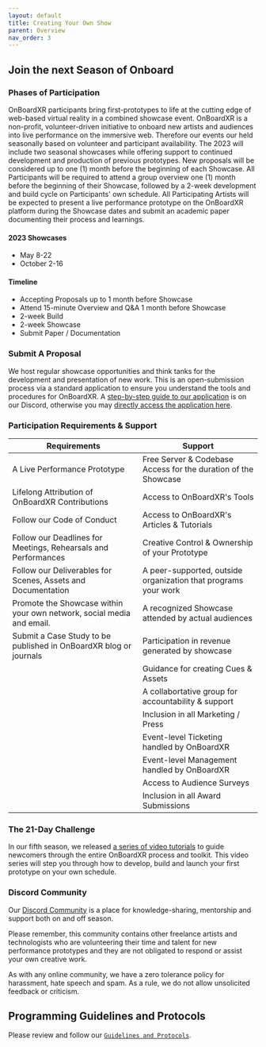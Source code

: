 ```yaml
---
layout: default
title: Creating Your Own Show
parent: Overview
nav_order: 3
---
```


## Join the next Season of Onboard


### Phases of Participation
OnBoardXR participants bring first-prototypes to life at the cutting edge of web-based virtual reality in a combined showcase event. OnBoardXR is a non-profit, volunteer-driven initiative to onboard new artists and audiences into live performance on the immersive web. Therefore our events our held seasonally based on volunteer and participant availability. The 2023 will include two seasonal showcases while offering support to continued development and production of previous prototypes. New proposals will be considered up to one (1) month before the beginning of each Showcase. All Participants will be required to attend a group overview one (1) month before the beginning of their Showcase, followed by a 2-week development and build cycle on Participants' own schedule. All Participating Artists will be expected to present a live performance prototype on the OnBoardXR platform during the Showcase dates and submit an academic paper documenting their process and learnings. 

#### 2023 Showcases
- May 8-22
- October 2-16

#### Timeline
* Accepting Proposals up to 1 month before Showcase
* Attend 15-minute Overview and Q&A 1 month before Showcase
* 2-week Build
* 2-week Showcase
* Submit Paper / Documentation

### Submit A Proposal
We host regular showcase opportunities and think tanks for the development and presentation of new work. This is an open-submission process via a standard application to ensure you understand the tools and procedures for OnBoardXR. A [step-by-step guide to our application](https://discord.com/channels/849041584905388053/957669626408493087/957691545220444300) is on our Discord, otherwise you may [directly access the application here](https://forms.gle/nbnhGV1jp4xgtFQ1A).

### Participation Requirements & Support
| Requirements      | Support |
| ----------- | ----------- |
| A Live Performance Prototype | Free Server & Codebase Access for the duration of the Showcase |
| Lifelong Attribution of OnBoardXR Contributions  | Access to OnBoardXR's Tools |
| Follow our Code of Conduct |  Access to OnBoardXR's Articles & Tutorials|
| Follow our Deadlines for Meetings, Rehearsals and Performances |  Creative Control & Ownership of your Prototype |
| Follow our Deliverables for Scenes, Assets and Documentation |  A peer-supported, outside organization that programs your work |
| Promote the Showcase within your own network, social media and email. |  A recognized Showcase attended by actual audiences |
| Submit a Case Study to be published in OnBoardXR blog or journals |  Participation in revenue generated by showcase |
|                 | Guidance  for creating Cues & Assets|
|                 | A collabortative group for accountability & support |
|                 | Inclusion in all Marketing / Press |
|                 | Event-level Ticketing handled by OnBoardXR |
|                 | Event-level Management handled by OnBoardXR |
|                 | Access to Audience Surveys |
|                 | Inclusion in all Award Submissions |



### The 21-Day Challenge
In our fifth season, we released [a series of video tutorials](./obxr-21-day-challenge.md) to guide newcomers through the entire OnBoardXR process and toolkit. This video series will step you through how to develop, build and launch your first prototype on your own schedule.

### Discord Community
Our [Discord Community](https://discord.gg/qPgbxawu9W) is a place for knowledge-sharing, mentorship and support both on and off season. 

Please remember, this community contains other freelance artists and technologists who are volunteering their time and talent for new performance prototypes and they are not obligated to respond or assist your own creative work. 

As with any online community, we have a zero tolerance policy for harassment, hate speech and spam. As a rule, we do not allow unsolicited feedback or criticism. 

## Programming Guidelines and Protocols
Please review and follow our [`Guidelines and Protocols`](https://futurestages.github.io/OnBoardXR_Landing_Page/docs/glossary-guidelines/).
